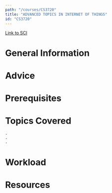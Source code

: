 ```yaml
---
path: "/courses/CS3720"
title: "ADVANCED TOPICS IN INTERNET OF THINGS"
id: "CS3720"
---
```


[Link to SCI]("http://courses.sci.pitt.edu/courses/courses/view/CS-3720")

# General Information

# Advice

# Prerequisites

<!-- PREREQ_REPLACEMENT (Do not remove) -->

<!-- END PREREQ_REPLACEMENT (Do not remove) -->

# Topics Covered

    -
    -
    -

# Workload

<!-- TESTIMONIALS
# Testimonials
This gets replaced with Gatsby, its
data comes from Google Sheets for easier
editing!
-->

# Resources
